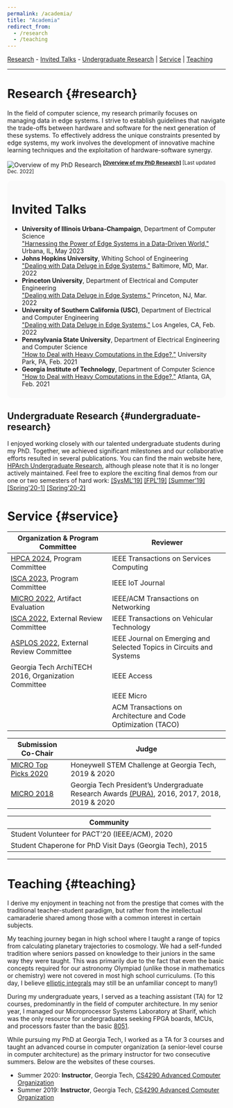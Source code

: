 ```yaml
---
permalink: /academia/
title: "Academia"
redirect_from:
  - /research
  - /teaching
---
```

[Research](#research) - [Invited Talks](#invited-talks) - [Undergraduate Research](#undergraduate-research)
| [Service](#service)
| [Teaching](#teaching)

<hr>

# Research {#research}

In the field of computer science, my research primarily focuses on managing data in edge systems. I strive to establish guidelines that navigate the trade-offs between hardware and software for the next generation of these systems. To effectively address the unique constraints presented by edge systems, my work involves the development of innovative machine learning techniques and the exploitation of hardware-software synergy.

![Overview of my PhD Research](https://ramyadhadidi.github.io/files/overview-website.jpg)
<sup>
[__[Overview of my PhD Research]__](https://ramyadhadidi.github.io/files/overview-website.pdf)
[Last updated Dec. 2022]
<sup>

<!-- --------------------------------------- -->
<!-- --------------------------------------- -->
<!-- --------------------------------------- -->

<!-- ## Invited Talks {#invited-talks}
  * [__University of Illinois Urbana-Champaign__](https://cs.illinois.edu/), Department of Computer Science  
    "Harnessing the Power of Edge Systems in a Data-Driven World," Urbana, IL, May 2023
  * [__Johns Hopkins University__](https://engineering.jhu.edu/ece/), Whiting School of Engineering  
    "Dealing with Data Deluge in Edge Systems," Baltimore, MD, Mar. 2022
  * [__Princeton University__](https://ece.princeton.edu/), Department of Electrical and Computer Engineering  
    "Dealing with Data Deluge in Edge Systems," Princeton, NJ, Mar. 2022
  * [__University of Southern California (USC)__](https://minghsiehece.usc.edu/), Department of Electrical and Computer Engineering  
    "Dealing with Data Deluge in Edge Systems," Los Angeles, CA, Feb. 2022
  * [__Pennsylvania State University__](https://www.eecs.psu.edu/), Department of Electrical Engineering and Computer Science  
    "How to Deal with Heavy Computations in the Edge?," University Park, PA, Feb. 2021
  * [__Georgia Institute of Technology__](https://www.cc.gatech.edu/), Department of Computer Science  
    "How to Deal with Heavy Computations in the Edge?," Atlanta, GA, Feb. 2021 -->

<div style="background-color: #FAFAFA; padding: 10px; border-radius: 10px;">
  <h1 id="invited-talks">Invited Talks</h1>
  <ul>
    <li>
      <strong>University of Illinois Urbana-Champaign</strong>, Department of Computer Science<br>
      <a href="https://cs.illinois.edu/">"Harnessing the Power of Edge Systems in a Data-Driven World,"</a> Urbana, IL, May 2023
    </li>
    <li>
      <strong>Johns Hopkins University</strong>, Whiting School of Engineering<br>
      <a href="https://engineering.jhu.edu/ece/">"Dealing with Data Deluge in Edge Systems,"</a> Baltimore, MD, Mar. 2022
    </li>
    <li>
      <strong>Princeton University</strong>, Department of Electrical and Computer Engineering<br>
      <a href="https://ece.princeton.edu/">"Dealing with Data Deluge in Edge Systems,"</a> Princeton, NJ, Mar. 2022
    </li>
    <li>
      <strong>University of Southern California (USC)</strong>, Department of Electrical and Computer Engineering<br>
      <a href="https://minghsiehece.usc.edu/">"Dealing with Data Deluge in Edge Systems,"</a> Los Angeles, CA, Feb. 2022
    </li>
    <li>
      <strong>Pennsylvania State University</strong>, Department of Electrical Engineering and Computer Science<br>
      <a href="https://www.eecs.psu.edu/">"How to Deal with Heavy Computations in the Edge?,"</a> University Park, PA, Feb. 2021
    </li>
    <li>
      <strong>Georgia Institute of Technology</strong>, Department of Computer Science<br>
      <a href="https://www.cc.gatech.edu/">"How to Deal with Heavy Computations in the Edge?,"</a> Atlanta, GA, Feb. 2021
    </li>
  </ul>
</div>

<!-- --------------------------------------- -->
<!-- --------------------------------------- -->
<!-- --------------------------------------- -->
## Undergraduate Research {#undergraduate-research}

I enjoyed working closely with our talented undergraduate students during my PhD. Together, we achieved significant milestones and our collaborative efforts resulted in several publications. You can find the main website here, [HPArch Undergraduate Research](http://hparch.gatech.edu/undergraduate_research/), although please note that it is no longer actively maintained. Feel free to explore the exciting final demos from our one or two semesters of hard work: 
[[SysML'19]](https://hparch.gatech.edu/sysml)
[[FPL'19]](https://hparch.gatech.edu/fpl19/)
[[Summer'19]](https://photos.google.com/share/AF1QipPNdPhg9Qt0h07SJiktzPoYjvCSOcMX14fIt4m8AwveYUKsK2nHhYzdHQCWOf_WcA?key=M3JVWHJmUEVuajE2UWFqa0pVVDl1UDlsYlhiZ2ln)
[[Spring'20-1]](https://www.youtube.com/watch?v=-_pJuwXOrnw)
[[Spring'20-2]](https://www.youtube.com/watch?v=sBywdcMniW4&t=1s)


<!-- --------------------------------------- -->
<!-- --------------------------------------- -->
<!-- --------------------------------------- -->

# Service {#service}

| Organization & Program Committee | Reviewer                              |
|---------------------------------|--------------------------------------|
| [HPCA 2024](https://hpca-conf.org/2024/), Program Committee | IEEE Transactions on Services Computing |
| [ISCA 2023](https://iscaconf.org/isca2023/), Program Committee | IEEE IoT Journal |
| [MICRO 2022](https://microarch.org/micro55/index.php), Artifact Evaluation | IEEE/ACM Transactions on Networking |
| [ISCA 2022](https://iscaconf.org/isca2022/), External Review Committee | IEEE Transactions on Vehicular Technology |
| [ASPLOS 2022](https://asplos-conference.org/asplos2022/index.html), External Review Committee | IEEE Journal on Emerging and Selected Topics in Circuits and Systems |
| Georgia Tech ArchiTECH 2016, Organization Committee | IEEE Access |
|                                   | IEEE Micro                           |
|                                   | ACM Transactions on Architecture and Code Optimization (TACO) |

| Submission Co-Chair | Judge |
|---------------------|-------|
| [MICRO Top Picks 2020](https://ieeexplore.ieee.org/document/9441012) | Honeywell STEM Challenge at Georgia Tech, 2019 & 2020 |
| [MICRO 2018](https://microarch.org/micro51/)| Georgia Tech President’s Undergraduate Research Awards [(PURA)](https://undergradresearch.gatech.edu/content/presidents-undergraduate-research-awards), 2016, 2017, 2018, 2019 & 2020 |

| Community |
|-----------|
| Student Volunteer for PACT’20 (IEEE/ACM), 2020 |
| Student Chaperone for PhD Visit Days (Georgia Tech), 2015 |


<!-- --------------------------------------- -->
<!-- --------------------------------------- -->
<!-- --------------------------------------- -->

<hr>


# Teaching {#teaching}

I derive my enjoyment in teaching not from the prestige that comes with the traditional teacher-student paradigm, but rather from the intellectual camaraderie shared among those with a common interest in certain subjects.  

My teaching journey began in high school where I taught a range of topics from calculating planetary trajectories to cosmology. We had a self-funded tradition where seniors passed on knowledge to their juniors in the same way they were taught. This was primarily due to the fact that even the basic concepts required for our astronomy Olympiad (unlike those in mathematics or chemistry) were not covered in most high school curriculums. (To this day, I believe [elliptic integrals](https://mathworld.wolfram.com/EllipticIntegral.html) may still be an unfamiliar concept to many!)  

During my undergraduate years, I served as a teaching assistant (TA) for 12 courses, predominantly in the field of computer architecture. In my senior year, I managed our Microprocessor Systems Laboratory at Sharif, which was the only resource for undergraduates seeking FPGA boards, MCUs, and processors faster than the basic [8051](https://en.wikipedia.org/wiki/Intel_8051).  

While pursuing my PhD at Georgia Tech, I worked as a TA for 3 courses and taught an advanced course in computer organization (a senior-level course in computer architecture) as the primary instructor for two consecutive summers. Below are the websites of these courses.  

  * Summer 2020: __Instructor__, Georgia Tech, [CS4290 Advanced Computer Organization](http://hparch.gatech.edu/courses/summer20/cs4290/)
  * Summer 2019: __Instructor__, Georgia Tech, [CS4290 Advanced Computer Organization](http://hparch.gatech.edu/courses/summer19/cs4290/)